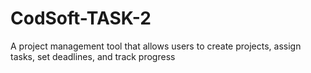 # CodSoft-TASK-2
A project management tool that allows users to create projects, assign tasks, set deadlines, and track progress
